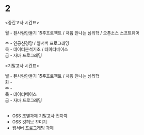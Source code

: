 # 2
<중간고사 시간표> <br>

월 - 된사람만들기 15주프로젝트 / 처음 만나는 심리학 / 오픈소스 소프트웨어 <br>

수 - 인공신경망 / 웹서버 프로그래밍 <br>
목 - 데이터분석기초 / 데이터베이스 <br>
금 - 자바 프로그래밍 <br>

<기말고사 시간표> <br>

월 - 된사람만들기 15주프로젝트 / 처음 만나는 심리학<br>
화 - <br>
수 - <br>
목 - 데이터베이스 <br>
금 - 자바 프로그래밍 <br><br>

- OSS 조별과제 기말고사 전까지 <br>
- OSS 깃허브 꾸미기 <br>
- 웹서버 프로그래밍 과제 <br> <br>

